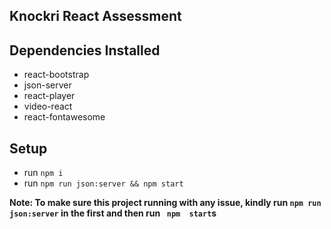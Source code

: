 ## Knockri React Assessment  



## Dependencies Installed 
 - react-bootstrap
 - json-server
 - react-player
 - video-react 
 - react-fontawesome



## Setup

- run ```npm i```
- run ```npm run json:server && npm start```

**Note: To make sure this project running with any issue, kindly  run ``` npm run json:server ``` in the first and then run ``` npm  start```s**
